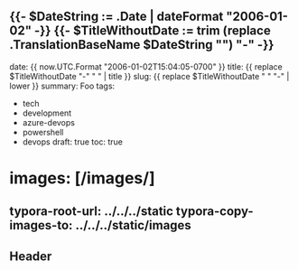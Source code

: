 {{- $DateString := .Date | dateFormat "2006-01-02" -}}
{{- $TitleWithoutDate := trim (replace .TranslationBaseName $DateString "") "-" -}}
---

date: {{ now.UTC.Format "2006-01-02T15:04:05-0700" }}
title: {{ replace $TitleWithoutDate "-" " " | title }}
slug: {{ replace $TitleWithoutDate " " "-" | lower }}
summary:
  Foo
tags:

- tech
- development
- azure-devops
- powershell
- devops
draft: true
toc: true

# images: [/images/]

typora-root-url: ../../../static
typora-copy-images-to:  ../../../static/images
---

## Header
